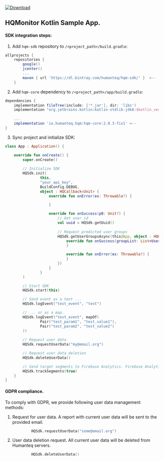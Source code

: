 [ ![Download](https://api.bintray.com/packages/humanteq/hqm-sdk/hqm-core/images/download.svg) ](https://bintray.com/humanteq/hqm-sdk/hqm-core/_latestVersion)

## HQMonitor Kotlin Sample App.

#### SDK integration steps:

1. Add `hqm-sdk` repository to `/<project_path>/build.gradle`:
```groovy
allprojects {
    repositories {
        google()
        jcenter()
        ...
        maven { url 'https://dl.bintray.com/humanteq/hqm-sdk/' }  <--
    }
```
2. Add `hqm-core` dependency to `/<project_path>/app/build.gradle`:
```groovy
dependencies {
    implementation fileTree(include: ['*.jar'], dir: 'libs')
    implementation "org.jetbrains.kotlin:kotlin-stdlib-jdk8:$kotlin_version"
    
    ...
    implementation 'io.humanteq.hqm:hqm-core:2.0.3-fix1' <--
}
```
3. Sync project and initialize SDK:
```kotlin
class App : Application() {

    override fun onCreate() {
    	super.onCreate()
        
        // Initialize SDK
        HQSdk.init(
                this,
                "your_api_key",
                BuildConfig.DEBUG,
                object : HQCallback<Unit> {
                    override fun onError(ex: Throwable?) {

                    }

                    override fun onSuccess(p0: Unit?) {
                        // Get user id
                        val uuid = HQSdk.getUuid()
                    
                        // Request predicted user groups
                        HQSdk.getUserGroupsAsync(this@App, object : HQCallback<List<UserGroup>> {
                            override fun onSuccess(groupList: List<UserGroup>?) {
                            }

                            override fun onError(ex: Throwable?) {
                            }
                        })
                    }
                }
        )

        // Start SDK
        HQSdk.start(this)

        // Send event as a text ...
        HQSdk.logEvent("test_event", "test")

        // ... or as a map.
        HQSdk.logEvent("test_event", mapOf(
                Pair("test_param1", "test_value1"),
                Pair("test_param2", "test_value2")
        ))
        
        // Request user data
        HQSdk.requestUserData("my@email.org")

        // Request user data deletion
        HQSdk.deleteUserData()

        // Send target segments to Firebase Analytics. Firebase Analytics dependency must be imported separately. 
        HQSdk.trackSegments(true)
    }
}
```


#### GDPR compliance.
To comply with GDPR, we provide following user data management methods:
1. Request for user data. 
A report with current user data will be sent to the provided email.
```kotlin
            HQSdk.requestUserData("some@email.org")
```

2. User data deletion request. All current user data will be deleted from Humanteq servers.
```kotlin
            HQSdk.deleteUserData()
```
